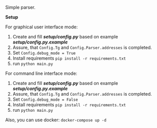 Simple parser.


**Setup**

For graphical user interface mode:
1. Create and fill _**setup/config.py**_ based on example _**setup/config.py.example**_
2. Assure, that `Config.Tg` and `Config.Parser.addresses` is completed.
3. Set `Config.debug_mode = True`
4. Install requirements `pip install -r requirements.txt`
5. run `python main.py`



For command line interface mode:
1. Create and fill _**setup/config.py**_ based on example _**setup/config.py.example**_
2. Assure, that `Config.Tg` and `Config.Parser.addresses` is completed.
3. Set `Config.debug_mode = False`
4. Install requirements `pip install -r requirements.txt`
5. run `python main.py`

Also, you can use docker: `docker-compose up -d`